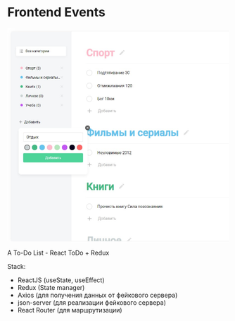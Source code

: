 # Frontend Events

<img src="https://github.com/Israpilow/react-todo-redux/blob/master/src/assets/img/todo.jpg" width="600"/>

A To-Do List - React ToDo + Redux

Stack:

- ReactJS (useState, useEffect)
- Redux (State manager)
- Axios (для получения данных от фейкового сервера)
- json-server (для реализации фейкового сервера)
- React Router (для маршрутизации)
